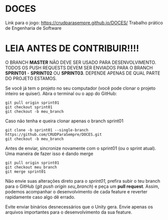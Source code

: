 # DOCES
Link para o jogo: https://crudparasempre.github.io/DOCES/
Trabalho prático de Engenharia de Software

# LEIA ANTES DE CONTRIBUIR!!!!
O BRANCH **MASTER** NÃO DEVE SER USADO PARA DESENVOLVIMENTO. TODOS OS PUSH REQUESTS DEVEM SER ENVIADOS PARA O  BRANCH **SPRINT01** - **SPRINT02** OU **SPRINT03**. DEPENDE APENAS DE QUAL PARTE DO PROJETO ESTAMOS.

Se você já tem o projeto no seu computador (você pode clonar o projeto inteiro se quiser). Abra o terminal ou o app do GitHub:
```
git pull origin sprint01
git checkout sprint01
git checkout -b meu_branch
```

Caso não tenha e queira clonar apenas o branch sprint01
```
git clone -b sprint01 --single-branch https://github.com/CRUDParaSempre/DOCES.git
git checkout -b meu_branch
```

Antes de enviar, sincronize novamente com o sprint01 (ou o sprint atual). Uma maneira de fazer isso é dando merge
```
git pull origin sprint01
git checkout meu_branch
git merge sprint01
```

Não envie suas alterações direto para o *sprint01*, prefira subir o teu branch para o GitHub (*git push origin seu_branch*) e peça um **pull request**. Assim, podemos acompanhar o desenvolvimento de cada feature e reverter rapidamente caso algo dê errado.

Evite enviar binários desnecessários que o Unity gera. Envie apenas os arquivos importantes para o desenvolvimento da sua feature.

